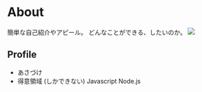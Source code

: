 # About
簡単な自己紹介やアピール。
どんなことができる、したいのか。
![](https://drive.google.com/file/d/1emztEeFuim3NnP9wrQxw4SenHMM6L7Vx/view?usp=sharing)
## Profile
- あさづけ
- 得意領域 (しかできない) Javascript Node.js
